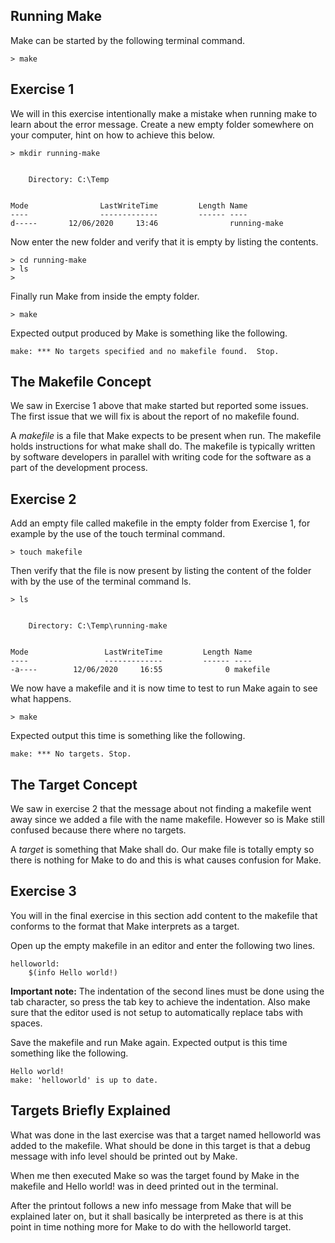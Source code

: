 ## Running Make

Make can be started by the following terminal command.

```console
> make
```

## Exercise 1

We will in this exercise intentionally make a mistake when running make to learn about the error message. Create a new empty folder somewhere on your computer, hint on how to achieve this below.

```console
> mkdir running-make


    Directory: C:\Temp


Mode                LastWriteTime         Length Name
----                -------------         ------ ----
d-----       12/06/2020     13:46                running-make

```

Now enter the new folder and verify that it is empty by listing the contents.

```console
> cd running-make
> ls
>
```

Finally run Make from inside the empty folder.

```console
> make
```

Expected output produced by Make is something like the following.

```console
make: *** No targets specified and no makefile found.  Stop.
```

## The Makefile Concept

We saw in Exercise 1 above that make started but reported some issues. The first issue that we will fix is about the report of no makefile found.

A *makefile* is a file that Make expects to be present when run. The makefile holds instructions for what make shall do. The makefile is typically written by software developers in parallel with writing code for the software as a part of the development process.

## Exercise 2

Add an empty file called makefile in the empty folder from Exercise 1, for example by the use of the touch terminal command.

```console
> touch makefile
```

Then verify that the file is now present by listing the content of the folder with by the use of the terminal command ls.

```console
> ls


    Directory: C:\Temp\running-make


Mode                 LastWriteTime         Length Name
----                 -------------         ------ ----
-a----        12/06/2020     16:55              0 makefile
```

We now have a makefile and it is now time to test to run Make again to see what happens.

```console
> make
```

Expected output this time is something like the following.

```console
make: *** No targets. Stop.
```

## The Target Concept

We saw in exercise 2 that the message about not finding a makefile went away since we added a file with the name makefile. However so is Make still confused because there where no targets.

A *target* is something that Make shall do. Our make file is totally empty so there is nothing for Make to do and this is what causes confusion for Make.

## Exercise 3

You will in the final exercise in this section add content to the makefile that conforms to the format that Make interprets as a target.

Open up the empty makefile in an editor and enter the following two lines.

```make
helloworld:
    $(info Hello world!)
```

**Important note:** The indentation of the second lines must be done using the tab character, so press the tab key to achieve the indentation. Also make sure that the editor used is not setup to automatically replace tabs with spaces.

Save the makefile and run Make again. Expected output is this time something like the following.

```console
Hello world!
make: 'helloworld' is up to date.
```

## Targets Briefly Explained

What was done in the last exercise was that a target named helloworld was added to the makefile. What should be done in this target is that a debug message with info level should be printed out by Make.

When me then executed Make so was the target found by Make in the makefile and Hello world! was in deed printed out in the terminal.

After the printout follows a new info message from Make that will be explained later on, but it shall basically be interpreted as there is at this point in time nothing more for Make to do with the helloworld target.
